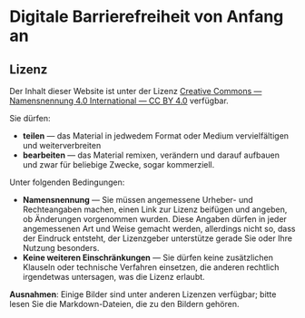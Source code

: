 # Digitale Barrierefreiheit von Anfang an

## Lizenz

Der Inhalt dieser Website ist unter der Lizenz [Creative Commons — Namensnennung 4.0 International — CC BY 4.0](https://creativecommons.org/licenses/by/4.0/legalcode.de) verfügbar. 

Sie dürfen:

* **teilen** — das Material in jedwedem Format oder Medium vervielfältigen und weiterverbreiten 
* **bearbeiten** — das Material remixen, verändern und darauf aufbauen und zwar für beliebige Zwecke, sogar kommerziell. 

Unter folgenden Bedingungen:

* **Namensnennung** — Sie müssen angemessene Urheber- und Rechteangaben machen, einen Link zur Lizenz beifügen und angeben, ob Änderungen vorgenommen wurden. Diese Angaben dürfen in jeder angemessenen Art und Weise gemacht werden, allerdings nicht so, dass der Eindruck entsteht, der Lizenzgeber unterstütze gerade Sie oder Ihre Nutzung besonders.
* **Keine weiteren Einschränkungen** — Sie dürfen keine zusätzlichen Klauseln oder technische Verfahren einsetzen, die anderen rechtlich irgendetwas untersagen, was die Lizenz erlaubt.

**Ausnahmen**: Einige Bilder sind unter anderen Lizenzen verfügbar; bitte lesen Sie die Markdown-Dateien, die zu den Bildern gehören.
